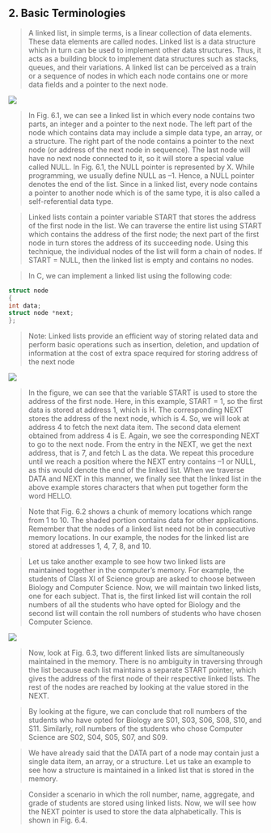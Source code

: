 ## 2. Basic Terminologies 


 >  A linked list, in simple terms, is a linear collection of data elements. These data elements are 
called nodes. Linked list is a data structure which in turn can be used to implement other data
 structures. Thus, it acts as a building block to implement data structures such as stacks, queues, 
and their variations. A linked list can be perceived as a train or a sequence of nodes in which each 
node contains one or more data fields and a pointer to the next node.
 

 <img src = "/DSA-Using-C/image/list/1.png"> 

 > In Fig. 6.1, we can see a linked list in which every node contains two parts, an integer and a 
pointer to the next node. The left part of the node which contains data may include a simple data 
type, an array, or a structure. The right part of the node contains a pointer to the next node (or 
address of the next node in sequence). The last node will have no next node connected to it, so 
it will store a special value called NULL. In Fig. 6.1, the NULL pointer is represented by X. While 
programming, we usually define NULL as –1. Hence, a NULL pointer denotes the end of the list. Since 
in a linked list, every node contains a pointer to another node which is of the same type, it is also 
called a self-referential data type.
 

 >  Linked lists contain a pointer variable START that stores the address of the first node in the list. 
We can traverse the entire list using START which contains the address of the first node; the next 
part of the first node in turn stores the address of its succeeding node. Using this technique, the 
individual nodes of the list will form a chain of nodes. If START = NULL, then the linked list is empty 
and contains no nodes.
 

 >  In C, we can implement a linked list using the following code: 

  ```cpp
 struct node
 {
 int data;
 struct node *next;
 };
```
 

 > Note: Linked lists provide an efficient way of storing related data and perform basic operations such as 
insertion, deletion, and updation of information at the cost of extra space required for storing address of the 
next node
 

 <img src = "/DSA-Using-C/image/list/2.png"> 

 >  In the figure, we can see that the variable START is used to 
store the address of the first node. Here, in this example, START 
= 1, so the first data is stored at address 1, which is H. The 
corresponding NEXT stores the address of the next node, which 
is 4. So, we will look at address 4 to fetch the next data item. 
The second data element obtained from address 4 is E. Again, 
we see the corresponding NEXT to go to the next node. From 
the entry in the NEXT, we get the next address, that is 7, and 
fetch L as the data. We repeat this procedure until we reach 
a position where the NEXT entry contains –1 or NULL, as this 
 would denote the end of the linked list. When we traverse DATA and NEXT in this manner, we finally 
see that the linked list in the above example stores characters that when put together form the 
word HELLO.
 

 >  Note that Fig. 6.2 shows a chunk of memory locations which range from 1 to 10. The shaded 
portion contains data for other applications. Remember that the nodes of a linked list need not 
be in consecutive memory locations. In our example, the nodes for the linked list are stored at 
addresses 1, 4, 7, 8, and 10.
 

 >  Let us take another example to see how two linked lists are maintained together in the computer’s 
memory. For example, the students of Class XI of Science group are asked to choose between Biology 
and Computer Science. Now, we will maintain two linked lists, one for each subject. That is, the 
first linked list will contain the roll numbers of all the students who have opted for Biology and the 
second list will contain the roll numbers of students who have chosen Computer Science.
 

 <img src = "/DSA-Using-C/image/list/3.png"> 

 > Now, look at Fig. 6.3, two different linked lists are simultaneously maintained in the memory. 
There is no ambiguity in traversing through the list because each list maintains a separate START 
pointer, which gives the address of the first node 
of their respective linked lists. The rest of the 
nodes are reached by looking at the value stored 
in the NEXT.
 

 >  By looking at the figure, we can conclude that 
roll numbers of the students who have opted for 
Biology are S01, S03, S06, S08, S10, and S11. 
Similarly, roll numbers of the students who chose 
Computer Science are S02, S04, S05, S07, and 
S09.
 

 > We have already said that the DATA part of a node 
may contain just a single data item, an array, or 
a structure. Let us take an example to see how a 
structure is maintained in a linked list that is stored 
in the memory.
 

 > Consider a scenario in which the roll number, 
name, aggregate, and grade of students are stored 
using linked lists. Now, we will see how the NEXT 
pointer is used to store the data alphabetically. 
This is shown in Fig. 6.4.
 
